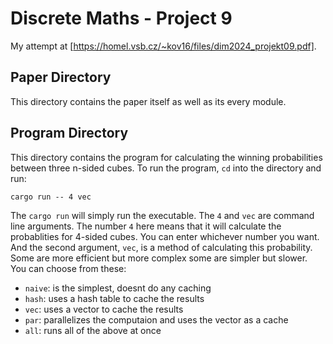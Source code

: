 # Discrete Maths - Project 9

My attempt at [https://homel.vsb.cz/~kov16/files/dim2024_projekt09.pdf].

## Paper Directory

This directory contains the paper itself as well as its every module. 

## Program Directory

This directory contains the program for calculating the winning probabilities between three n-sided cubes.
To run the program, `cd` into the directory and run:
```
cargo run -- 4 vec 
```
The `cargo run` will simply run the executable. The `4` and `vec` are command line arguments.
The number `4` here means that it will calculate the probablities for 4-sided cubes.
You can enter whichever number you want.
And the second argument, `vec`, is a method of calculating this probability.
Some are more efficient but more complex some are simpler but slower.
You can choose from these:
- `naive`: is the simplest, doesnt do any caching
- `hash`: uses a hash table to cache the results
- `vec`: uses a vector to cache the results
- `par`: parallelizes the computaion and uses the vector as a cache
- `all`: runs all of the above at once









